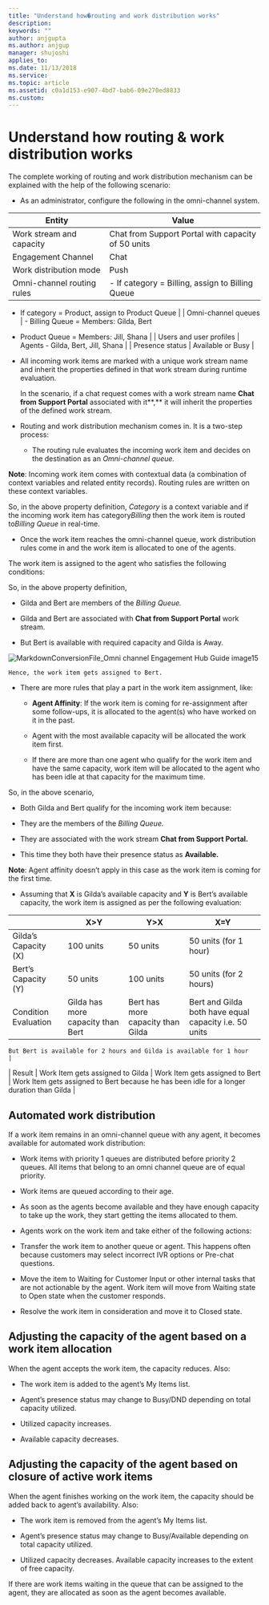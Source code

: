```yaml
---
title: "Understand how�routing and work distribution works"
description: 
keywords: ""
author: anjgupta
ms.author: anjgup
manager: shujoshi
applies_to: 
ms.date: 11/13/2018
ms.service: 
ms.topic: article
ms.assetid: c0a1d153-e907-4bd7-bab6-09e270ed8833
ms.custom: 
---
```

# Understand how routing & work distribution works

The complete working of routing and work distribution mechanism can be explained with the help of the following scenario:

-   As an administrator, configure the following in the omni-channel system.

| Entity                     | Value                                              |
|----------------------------|----------------------------------------------------|
| Work stream and capacity   | Chat from Support Portal with capacity of 50 units |
| Engagement Channel         | Chat                                               |
| Work distribution mode     | Push                                               |
| Omni-channel routing rules | -   If category = Billing, assign to Billing Queue 
                                                      
  -   If category = Product, assign to Product Queue  |
| Omni-channel queues        | -   Billing Queue = Members: Gilda, Bert           
                                                      
  -   Product Queue = Members: Jill, Shana            |
| Users and user profiles    | Agents - Gilda, Bert, Jill, Shana                  |
| Presence status            | Available or Busy                                  |

-   All incoming work items are marked with a unique work stream name and inherit the properties defined in that work stream during runtime evaluation.

    In the scenario, if a chat request comes with a work stream name **Chat from Support Portal** associated with it**,** it will inherit the properties of the defined work stream.

-   Routing and work distribution mechanism comes in. It is a two-step process:

    -   The routing rule evaluates the incoming work item and decides on the destination as an *Omni-channel queue.*

**Note**: Incoming work item comes with contextual data (a combination of context variables and related entity records). Routing rules are written on these context variables.

So, in the above property definition, *Category* is a context variable and if the incoming work item has category*Billing* then the work item is routed to*Billing Queue* in real-time.

-   Once the work item reaches the omni-channel queue, work distribution rules come in and the work item is allocated to one of the agents.

The work item is assigned to the agent who satisfies the following conditions:

So, in the above property definition,

-   Gilda and Bert are members of the *Billing Queue.*

-   Gilda and Bert are associated with **Chat from Support Portal** work stream.

-   But Bert is available with required capacity and Gilda is Away.

 ![MarkdownConversionFile_Omni channel Engagement Hub Guide image15](media/MarkdownConversionFile_Omni-channel-Engagement-Hub-Guide-image15.PNG)  

    Hence, the work item gets assigned to Bert.

<!-- -->

-   There are more rules that play a part in the work item assignment, like:

    - **Agent Affinity**: If the work item is coming for re-assignment after some follow-ups, it is allocated to the agent(s) who have worked on it in the past.

    -   Agent with the most available capacity will be allocated the work item first.

    -   If there are more than one agent who qualify for the work item and have the same capacity, work item will be allocated to the agent who has been idle at that capacity for the maximum time.

So, in the above scenario,

-   Both Gilda and Bert qualify for the incoming work item because:

<!-- -->

-   They are the members of the *Billing Queue.*

-   They are associated with the work stream **Chat from Support Portal.**

-   This time they both have their presence status as **Available.**

**Note**: Agent affinity doesn’t apply in this case as the work item is coming for the first time.

-   Assuming that **X** is Gilda’s available capacity and **Y** is Bert’s available capacity, the work item is assigned as per the following evaluation:

|                      | X&gt;Y                            | Y&gt;X                            | X=Y                                                                                       |
|----------------------|-----------------------------------|-----------------------------------|-------------------------------------------------------------------------------------------|
| Gilda’s Capacity (X) | 100 units                         | 50 units                          | 50 units (for 1 hour)                                                                     |
| Bert’s Capacity (Y)  | 50 units                          | 100 units                         | 50 units (for 2 hours)                                                                    |
| Condition Evaluation | Gilda has more capacity than Bert | Bert has more capacity than Gilda | Bert and Gilda both have equal capacity i.e. 50 units                                     
                                                                                               
    But Bert is available for 2 hours and Gilda is available for 1 hour                        |
| Result               | Work Item gets assigned to Gilda  | Work Item gets assigned to Bert   | Work Item gets assigned to Bert because he has been idle for a longer duration than Gilda |

## Automated work distribution

If a work item remains in an omni-channel queue with any agent, it becomes available for automated work distribution:

-   Work items with priority 1 queues are distributed before priority 2 queues. All items that belong to an omni channel queue are of equal priority.

-   Work items are queued according to their age.

-   As soon as the agents become available and they have enough capacity to take up the work, they start getting the items allocated to them.

-   Agents work on the work item and take either of the following actions:

<!-- -->

-   Transfer the work item to another queue or agent. This happens often because customers may select incorrect IVR options or Pre-chat questions.

-   Move the item to Waiting for Customer Input or other internal tasks that are not actionable by the agent. Work item will move from Waiting state to Open state when the customer responds.

-   Resolve the work item in consideration and move it to Closed state.

<span id="_Toc517185587" class="anchor"><span id="_Toc517358954" class="anchor"><span id="_Toc517199717" class="anchor"><span id="_Toc519606079" class="anchor"></span></span></span></span>

## Adjusting the capacity of the agent based on a work item allocation

When the agent accepts the work item, the capacity reduces. Also:

-   The work item is added to the agent’s My Items list.

-   Agent’s presence status may change to Busy/DND depending on total capacity utilized.

-   Utilized capacity increases.

-   Available capacity decreases.

## Adjusting the capacity of the agent based on closure of active work items

When the agent finishes working on the work item, the capacity should be added back to agent’s availability. Also:

-   The work item is removed from the agent’s My Items list.

-   Agent’s presence status may change to Busy/Available depending on total capacity utilized.

-   Utilized capacity decreases. Available capacity increases to the extent of free capacity.

If there are work items waiting in the queue that can be assigned to the agent, they are allocated as soon as the agent becomes available.


